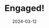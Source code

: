 ---
title: Engaged!
tags: social
image: 2024-03-12-engaged.jpg
alt: Tristan and Lindsay posing for a picture. Lindsay shows off her new engagement ring.
date: 2024-03-12
---